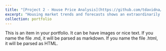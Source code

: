 ```yaml
---
title: "[Project 2 - House Price Analysis](https://github.com/tdavidna/DSC680/blob/main/House_Price_Prediction.ipynb)"
excerpt: "Housing market trends and forecasts shows an extraordinarily strong real estate market, with strong housing demand in every part of the country. The improved economy and millennials entering their peak home buying years are fueling a residential housing boom. Along with this, low mortgage rates, combined with an increase in working from home because of the pandemic, have spurred a surge in housing demand, particularly in lower-density suburbs. In 2020, more existing homes were sold than in any other years since 2006."
collection: portfolio
---
```


This is an item in your portfolio. It can be have images or nice text. If you name the file .md, it will be parsed as markdown. If you name the file .html, it will be parsed as HTML. 
